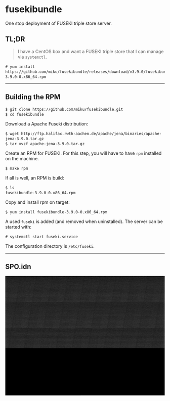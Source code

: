 # fusekibundle

One stop deployment of FUSEKI triple store server.

## TL;DR

> I have a CentOS box and want a FUSEKI triple store that I can manage via `systemctl`.

```
# yum install https://github.com/miku/fusekibundle/releases/download/v3.9.0/fusekibundle-3.9.0-0.x86_64.rpm
```

----

## Building the RPM


```
$ git clone https://github.com/miku/fusekibundle.git
$ cd fusekibundle
```

Download a Apache Fuseki distribution:

```
$ wget http://ftp.halifax.rwth-aachen.de/apache/jena/binaries/apache-jena-3.9.0.tar.gz
$ tar xvzf apache-jena-3.9.0.tar.gz
```

Create an RPM for FUSEKI. For this step, you will have to have `rpm` installed on the machine.

```
$ make rpm
```

If all is well, an RPM is build:

```
$ ls
fusekibundle-3.9.0-0.x86_64.rpm
```

Copy and install rpm on target:

```
$ yum install fusekibundle-3.9.0-0.x86_64.rpm
```

A used `fuseki` is added (and removed when uninstalled). The server can be started with:

```
# systemctl start fuseki.service
```

The configuration directory is `/etc/fuseki`.

----

## SPO.idn

![](output.png)

